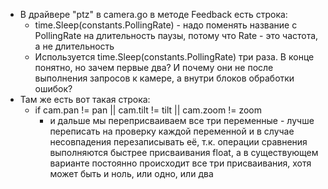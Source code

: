 * В драйвере "ptz" в camera.go в методе Feedback есть строка:
	* time.Sleep(constants.PollingRate) - надо поменять название с PollingRate на длительность паузы, потому что Rate - это частота, а не длительность
	* Используется time.Sleep(constants.PollingRate) три раза. В конце понятно, но зачем первые два? И почему они не после выполнения запросов к камере, а внутри блоков обработки ошибок?
* Там же есть вот такая строка:
	* if cam.pan != pan || cam.tilt != tilt || cam.zoom != zoom
		* и дальше мы переприсваиваем все три переменные -  лучше переписать на проверку каждой переменной и в случае несовпадения перезаписывать её, т.к. операции сравнения выполняются быстрее присваивания float, а в существующем варианте постоянно происходит все три присваивания, хотя может быть и ноль, или одно, или два
 